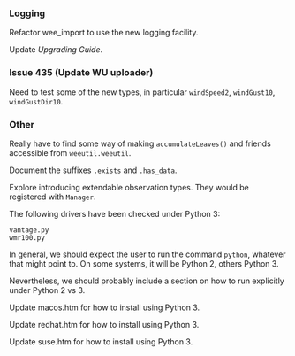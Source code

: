 ### Logging
Refactor wee_import to use the new logging facility.

Update *Upgrading Guide*.


### Issue 435 (Update WU uploader)
Need to test some of the new types, in particular `windSpeed2`, `windGust10`,
`windGustDir10`.


### Other
Really have to find some way of making `accumulateLeaves()` and friends accessible
from `weeutil.weeutil`.

Document the suffixes `.exists` and `.has_data`.

Explore introducing extendable observation types. They would be registered
with `Manager`.

The following drivers have been checked under Python 3:

```
vantage.py
wmr100.py
```

In general, we should expect the user to run the command `python`, whatever that might
point to. On some systems, it will be Python 2, others Python 3.

Nevertheless, we should probably include a section on how to run explicitly under 
Python 2 vs 3.

Update macos.htm for how to install using Python 3.

Update redhat.htm for how to install using Python 3.

Update suse.htm for how to install using Python 3.